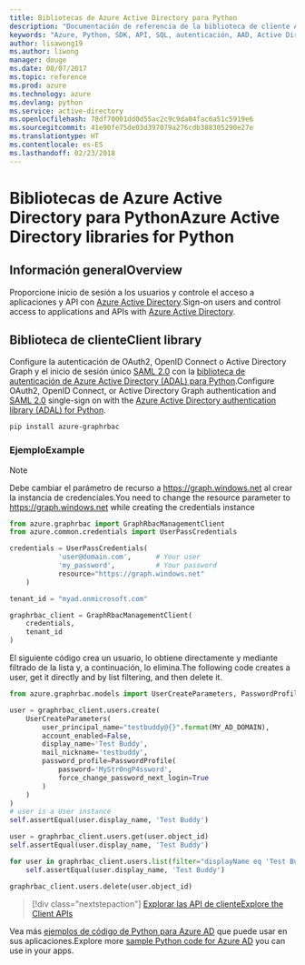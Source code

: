 ```yaml
---
title: Bibliotecas de Azure Active Directory para Python
description: "Documentación de referencia de la biblioteca de cliente Azure Active Directory para Python"
keywords: "Azure, Python, SDK, API, SQL, autenticación, AAD, Active Directory , Graph, OAuth 2.0"
author: lisawong19
ms.author: liwong
manager: douge
ms.date: 08/07/2017
ms.topic: reference
ms.prod: azure
ms.technology: azure
ms.devlang: python
ms.service: active-directory
ms.openlocfilehash: 78df70001dd0d55ac2c9c9da04fac6a51c5919e6
ms.sourcegitcommit: 41e90fe75de03d397079a276cdb388305290e27e
ms.translationtype: HT
ms.contentlocale: es-ES
ms.lasthandoff: 02/23/2018
---
```

# <a name="azure-active-directory-libraries-for-python"></a><span data-ttu-id="ea0cb-104">Bibliotecas de Azure Active Directory para Python</span><span class="sxs-lookup"><span data-stu-id="ea0cb-104">Azure Active Directory libraries for Python</span></span>

## <a name="overview"></a><span data-ttu-id="ea0cb-105">Información general</span><span class="sxs-lookup"><span data-stu-id="ea0cb-105">Overview</span></span>

<span data-ttu-id="ea0cb-106">Proporcione inicio de sesión a los usuarios y controle el acceso a aplicaciones y API con [Azure Active Directory](/azure/active-directory/active-directory-whatis).</span><span class="sxs-lookup"><span data-stu-id="ea0cb-106">Sign-on users and control access to applications and APIs with [Azure Active Directory](/azure/active-directory/active-directory-whatis).</span></span>

## <a name="client-library"></a><span data-ttu-id="ea0cb-107">Biblioteca de cliente</span><span class="sxs-lookup"><span data-stu-id="ea0cb-107">Client library</span></span>

<span data-ttu-id="ea0cb-108">Configure la autenticación de OAuth2, OpenID Connect o Active Directory Graph y el inicio de sesión único [SAML 2.0](https://docs.microsoft.com/azure/active-directory/develop/active-directory-saml-protocol-reference) con la [biblioteca de autenticación de Azure Active Directory (ADAL) para Python](https://github.com/AzureAD/azure-activedirectory-library-for-python).</span><span class="sxs-lookup"><span data-stu-id="ea0cb-108">Configure OAuth2, OpenID Connect, or Active Directory Graph authentication and [SAML 2.0](https://docs.microsoft.com/azure/active-directory/develop/active-directory-saml-protocol-reference) single-sign on with the [Azure Active Directory authentication library (ADAL) for Python](https://github.com/AzureAD/azure-activedirectory-library-for-python).</span></span>

```bash
pip install azure-graphrbac
```

### <a name="example"></a><span data-ttu-id="ea0cb-109">Ejemplo</span><span class="sxs-lookup"><span data-stu-id="ea0cb-109">Example</span></span>
> [!NOTE]
> <span data-ttu-id="ea0cb-110">Debe cambiar el parámetro de recurso a https://graph.windows.net al crear la instancia de credenciales.</span><span class="sxs-lookup"><span data-stu-id="ea0cb-110">You need to change the resource parameter to https://graph.windows.net while creating the credentials instance</span></span>

```python
from azure.graphrbac import GraphRbacManagementClient
from azure.common.credentials import UserPassCredentials

credentials = UserPassCredentials(
            'user@domain.com',      # Your user
            'my_password',          # Your password
            resource="https://graph.windows.net"
    )

tenant_id = "myad.onmicrosoft.com"

graphrbac_client = GraphRbacManagementClient(
    credentials,
    tenant_id
)
```
<span data-ttu-id="ea0cb-111">El siguiente código crea un usuario, lo obtiene directamente y mediante filtrado de la lista y, a continuación, lo elimina.</span><span class="sxs-lookup"><span data-stu-id="ea0cb-111">The following code creates a user, get it directly and by list filtering, and then delete it.</span></span>
```python
from azure.graphrbac.models import UserCreateParameters, PasswordProfile

user = graphrbac_client.users.create(
    UserCreateParameters(
        user_principal_name="testbuddy@{}".format(MY_AD_DOMAIN),
        account_enabled=False,
        display_name='Test Buddy',
        mail_nickname='testbuddy',
        password_profile=PasswordProfile(
            password='MyStr0ngP4ssword',
            force_change_password_next_login=True
        )
    )
)
# user is a User instance
self.assertEqual(user.display_name, 'Test Buddy')

user = graphrbac_client.users.get(user.object_id)
self.assertEqual(user.display_name, 'Test Buddy')

for user in graphrbac_client.users.list(filter="displayName eq 'Test Buddy'"):
    self.assertEqual(user.display_name, 'Test Buddy')

graphrbac_client.users.delete(user.object_id)
```

> [!div class="nextstepaction"]
> [<span data-ttu-id="ea0cb-112">Explorar las API de cliente</span><span class="sxs-lookup"><span data-stu-id="ea0cb-112">Explore the Client APIs</span></span>](/python/api/overview/azure/activedirectory/client)

<span data-ttu-id="ea0cb-113">Vea más [ejemplos de código de Python para Azure AD](https://azure.microsoft.com/en-us/resources/samples/?term=active+directory&platform=python) que puede usar en sus aplicaciones.</span><span class="sxs-lookup"><span data-stu-id="ea0cb-113">Explore more [sample Python code for Azure AD](https://azure.microsoft.com/en-us/resources/samples/?term=active+directory&platform=python) you can use in your apps.</span></span>